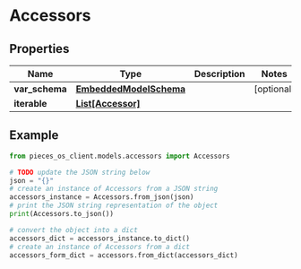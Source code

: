 # Accessors


## Properties

Name | Type | Description | Notes
------------ | ------------- | ------------- | -------------
**var_schema** | [**EmbeddedModelSchema**](EmbeddedModelSchema) |  | [optional] 
**iterable** | [**List[Accessor]**](Accessor) |  | 

## Example

```python
from pieces_os_client.models.accessors import Accessors

# TODO update the JSON string below
json = "{}"
# create an instance of Accessors from a JSON string
accessors_instance = Accessors.from_json(json)
# print the JSON string representation of the object
print(Accessors.to_json())

# convert the object into a dict
accessors_dict = accessors_instance.to_dict()
# create an instance of Accessors from a dict
accessors_form_dict = accessors.from_dict(accessors_dict)
```



